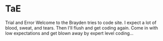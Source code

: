# TaE
Trial and Error
Welcome to the Brayden tries to code site. 
I expect a lot of blood, sweat, and tears. Then I'll flush and get coding again.
Come in with low expectations and get blown away by expert level coding...
